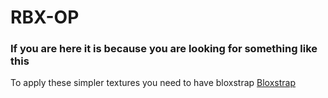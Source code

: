 # RBX-OP

### If you are here it is because you are looking for something like this

To apply these simpler textures you need to have bloxstrap <a href="[https://github.com/pizzaboxer/bloxstrap/releases/tag/v2.7.0">Bloxstrap</a>
